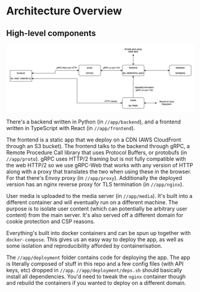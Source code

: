 # Architecture Overview

## High-level components

![Diagram showing the high-level overview](overview.png)

There's a backend written in Python (in `//app/backend`), and a frontend written in TypeScript with React (in `//app/frontend`).

The frontend is a static app that we deploy on a CDN (AWS CloudFront through an S3 bucket). The frontend talks to the backend through gRPC, a Remote Procedure Call library that uses Protocol Buffers, or protobufs (in `//app/proto`). gRPC uses HTTP/2 framing but is not fully compatible with the web HTTP/2 so we use gRPC-Web that works with any version of HTTP along with a proxy that translates the two when using these in the browser. For that there's Envoy proxy (in `//app/proxy`). Additionally the deployed version has an nginx reverse proxy for TLS termination (in `//app/nginx`).

User media is uploaded to the media server (in `//app/media`). It's built into a different container and will eventually run on a different machine. The purpose is to isolate user content (which can potentially be arbitrary user content) from the main server. It's also served off a different domain for cookie protection and CSP reasons.

Everything's built into docker containers and can be spun up together with `docker-compose`. This gives us an easy way to deploy the app, as well as some isolation and reproducibility afforded by containerisation.

The `//app/deployment` folder contains code for deploying the app. The app is literally composed of stuff in this repo and a few config files (with API keys, etc) dropped in `//app`. `//app/deployment/deps.sh` should basically install all dependencies. You'd need to tweak the `nginx` container though and rebuild the containers if you wanted to deploy on a different domain.
